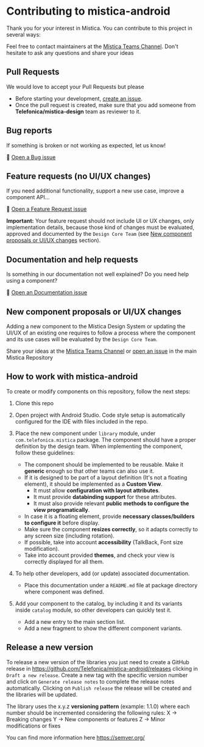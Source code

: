 # Contributing to mistica-android

Thank you for your interest in Mística. You can contribute to this project in several ways:

Feel free to contact maintainers at the
[Mística Teams Channel](https://teams.microsoft.com/l/channel/19%3ad2e3607a32ec411b8bf492f43cd0fe0c%40thread.tacv2/General?groupId=e265fe99-929f-45d1-8154-699649674a40&tenantId=9744600e-3e04-492e-baa1-25ec245c6f10).
Don't hesitate to ask any questions and share your ideas

## Pull Requests

We would love to accept your Pull Requests but please
- Before starting your development, [create an issue](https://github.com/Telefonica/mistica-android/issues/new/choose).
- Once the pull request is created, make sure that you add someone from **Telefonica/mistica-design** team as reviewer to it.

## Bug reports

If something is broken or not working as expected, let us know!

:bug: [Open a Bug issue](https://github.com/Telefonica/mistica-android/issues/new?assignees=&labels=bug&template=bug-report.md&title=)

## Feature requests (no UI/UX changes)

If you need additional functionality, support a new use case, improve a component API...

:construction: [Open a Feature Request issue](https://github.com/Telefonica/mistica-android/issues/new?assignees=&labels=enhancement&template=feature-request.md&title=)

**Important:** Your feature request should not include UI or UX changes, only implementation details, because
those kind of changes must be evaluated, approved and documented by the `Design Core Team` (see
[New component proposals or UI/UX changes](#new-component-proposals-or-uiux-changes) section).

## Documentation and help requests

Is something in our documentation not well explained? Do you need help using a component? 

:blue_book: [Open an Documentation issue](https://github.com/Telefonica/mistica-android/issues/new?assignees=&labels=documentation&template=documentation-request.md&title=)

## New component proposals or UI/UX changes

Adding a new component to the Mística Design System or updating the UI/UX of an existing one requires to
follow a process where the component and its use cases will be evaluated by the `Design Core Team`.

Share your ideas at the
[Mística Teams Channel](https://teams.microsoft.com/l/channel/19%3ad2e3607a32ec411b8bf492f43cd0fe0c%40thread.tacv2/General?groupId=e265fe99-929f-45d1-8154-699649674a40&tenantId=9744600e-3e04-492e-baa1-25ec245c6f10)
or [open an issue](https://github.com/Telefonica/mistica/issues) in the main Mistica Repository

## How to work with mistica-android

To create or modify components on this repository, follow the next steps:

1. Clone this repo

2. Open project with Android Studio. Code style setup is automatically configured for the IDE with files included in the repo.

3. Place the new component under `library` module, under `com.telefonica.mistica` package. The component should have a proper definition by the design team. When implementing the component, follow these guidelines:
   - The component should be implemented to be reusable. Make it **generic** enough so that other teams can also use it.
   - If it is designed to be part of a layout definition (It's not a floating element), it should be implemented as a **Custom View**.
     - It must allow **configuration with layout attributes**.
     - It must provide **databinding support** for these attributes.
     - It must also provide relevant **public methods to configure the view programatically**.
   - In case it is a floating element, provide **necessary classes/builders to configure it** before display.
   - Make sure the component **resizes correctly**, so it adapts correctly to any screen size (including rotation).
   - If possible, take into account **accessibility** (TalkBack, Font size modification).
   - Take into account provided **themes**, and check your view is correctly displayed for all them.

4. To help other developers, add (or update) associated documentation.
   - Place this documentation under a `README.md` file at package directory where component was defined.
  
5. Add your component to the catalog, by including it and its variants inside `catalog` module, so other developers can quickly test it.
   - Add a new entry to the main section list.
   - Add a new fragment to show the different component variants.


## Release a new version
To release a new version of the libraries you just need to create a GitHub release in https://github.com/Telefonica/mistica-android/releases clicking in `Draft a new release`. Create a new tag with the specific version number and click on `Generate release notes` to complete the release notes automatically. Clicking on `Publish release` the release will be created and the libraries will be updated.

The library uses the x.y.z **versioning pattern** (example: 1.1.0) where each number should be incremented considering the following rules:
X -> Breaking changes
Y -> New components or features
Z -> Minor modifications or fixes

You can find more information here https://semver.org/
